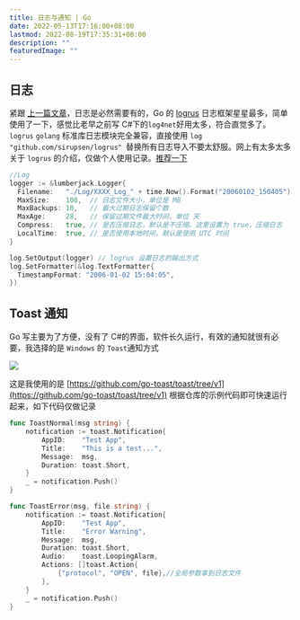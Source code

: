 ```yaml
---
title: 日志与通知 | Go
date: 2022-05-13T17:16:00+08:00
lastmod: 2022-08-19T17:35:31+08:00
description: ""
featuredImage: ""
---
```


## 日志

紧跟 [上一篇文章](../s3-monitoruploadfiles/)，日志是必然需要有的，Go 的 [logrus](https://github.com/Sirupsen/logrus) 日志框架星星最多，简单使用了一下，感觉比老早之前写 C#下的`log4net`好用太多，符合直觉多了。`logrus` `golang` 标准库日志模块完全兼容，直接使用 `log "github.com/sirupsen/logrus" `替换所有日志导入不要太舒服。网上有太多太多关于 `logrus` 的介绍，仅做个人使用记录。[推荐一下](https://mojotv.cn/2018/12/27/golang-logrus-tutorial)

```go
//Log
logger := &lumberjack.Logger{
  Filename:   "./Log/XXXX_Log_" + time.Now().Format("20060102_150405") + ".log",
  MaxSize:    100,  // 日志文件大小，单位是 MB
  MaxBackups: 10,   // 最大过期日志保留个数
  MaxAge:     28,   // 保留过期文件最大时间，单位 天
  Compress:   true, // 是否压缩日志，默认是不压缩。这里设置为 true，压缩日志
  LocalTime:  true, // 是否使用本地时间，默认是使用 UTC 时间
}

log.SetOutput(logger) // logrus 设置日志的输出方式
log.SetFormatter(&log.TextFormatter{
  TimestampFormat: "2006-01-02 15:04:05",
})
```

## Toast 通知

Go 写主要为了方便，没有了 C#的界面，软件长久运行，有效的通知就很有必要，我选择的是 `Windows` 的 `Toast`通知方式  

![](https://cdn.zggsong.cn/2022/08/19/9cd563a2b4c30.png)

这是我使用的是 [https://github.com/go-toast/toast/tree/v1](https://github.com/go-toast/toast/tree/v1) 根据仓库的示例代码即可快速运行起来，如下代码仅做记录

```go
func ToastNormal(msg string) {
	notification := toast.Notification{
		AppID:    "Test App",
		Title:    "This is a test...",
		Message:  msg,
		Duration: toast.Short,
	}
	_ = notification.Push()
}

func ToastError(msg, file string) {
	notification := toast.Notification{
		AppID:    "Test App",
		Title:    "Error Warning",
		Message:  msg,
		Duration: toast.Short,
		Audio:    toast.LoopingAlarm,
		Actions: []toast.Action{
			{"protocol", "OPEN", file},//全局参数拿到日志文件
		},
	}
	_ = notification.Push()
}
```
